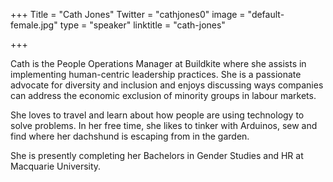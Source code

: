 +++
Title = "Cath Jones"
Twitter = "cathjones0"
image = "default-female.jpg"
type = "speaker"
linktitle = "cath-jones"

+++

Cath is the People Operations Manager at Buildkite where she assists in implementing human-centric leadership practices. She is a passionate advocate for diversity and inclusion and enjoys discussing ways companies can address the economic exclusion of minority groups in labour markets. 

She loves to travel and learn about how people are using technology to solve problems. In her free time, she likes to tinker with Arduinos, sew and find where her dachshund is escaping from in the garden. 

She is presently completing her Bachelors in Gender Studies and HR at Macquarie University.

